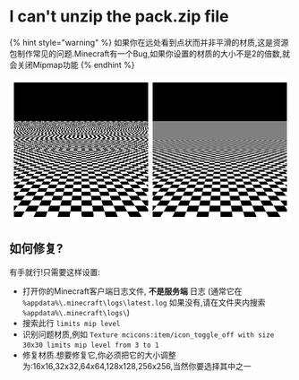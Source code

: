 # I can't unzip the pack.zip file

{% hint style="warning" %}
如果你在远处看到点状而并非平滑的材质,这是资源包制作常见的问题.Minecraft有一个Bug,如果你设置的材质的大小不是2的倍数,就会关闭Mipmap功能
{% endhint %}

![&#x5DE6;&#x8FB9;:&#x65E0;mipmap &#x53F3;&#x8FB9;:&#x6709;mipmap](../.gitbook/assets/image%20%2819%29.png)

## **如何修复?**

有手就行!只需要这样设置:

* 打开你的Minecraft客户端日志文件, **不是服务端** 日志 \(通常它在 `%appdata%\.minecraft\logs\latest.log` 如果没有,请在文件夹内搜索 `%appdata%\.minecraft\logs\`\)
* 搜索此行 `limits mip level`
* 识别问题材质,例如 `Texture mcicons:item/icon_toggle_off with size 30x30 limits mip level from 3 to 1`
* 修复材质.想要修复它,你必须把它的大小调整为:16x16,32x32,64x64,128x128,256x256,当然你要选择其中之一

